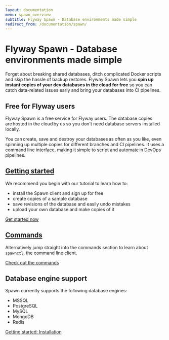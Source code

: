 ```yaml
---
layout: documentation
menu: spawn_overview
subtitle: Flyway Spawn - Database environments made simple
redirect_from: /documentation/spawn/
---
```


# Flyway Spawn - Database environments made simple

Forget about breaking shared databases, ditch complicated Docker scripts and skip the hassle of backup restores. Flyway Spawn lets you **spin up instant copies of your dev databases in the cloud for free** so you can catch data-related issues early and bring your databases into CI pipelines.

## Free for Flyway users

Flyway Spawn is a free service for Flyway users. The database copies are hosted in the cloud by us so you don't need database servers installed locally.  

You can create, save and destroy your databases as often as you like, even spinning up multiple copies for different branches and CI pipelines. It uses a command line interface, making it simple to script and automate in DevOps pipelines. 

## [Getting started](/documentation/spawn/firststeps/installation)

We recommend you begin with our tutorial to learn how to:

* install the Spawn client and sign up for free
* create copies of a sample database
* save revisions of the database and easily undo mistakes
* upload your own database and make copies of it

[Get started now](/documentation/spawn/firststeps/installation)

## [Commands](https://docs.spawn.cc/commands/spawnctl)

Alternatively jump straight into the commands section to learn about `spawnctl`, the command line client.

[Check out the commands](https://docs.spawn.cc/commands/spawnctl)

## Database engine support

Spawn currently supports the following database engines:

* MSSQL
* PostgreSQL
* MySQL
* MongoDB
* Redis

<a href="/documentation/spawn/firststeps/getting-started-installation"
        class="btn btn-primary">Getting started: Installation <i class="fa fa-arrow-right"></i></a>
